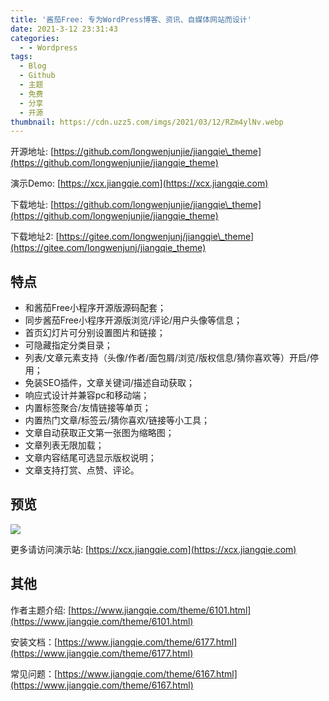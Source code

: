 ```yaml
---
title: '酱茄Free: 专为WordPress博客、资讯、自媒体网站而设计'
date: 2021-3-12 23:31:43
categories:
  - - Wordpress
tags:
  - Blog
  - Github
  - 主题
  - 免费
  - 分享
  - 开源
thumbnail: https://cdn.uzz5.com/imgs/2021/03/12/RZm4ylNv.webp
---
```



开源地址: [https://github.com/longwenjunjie/jiangqie\_theme](https://github.com/longwenjunjie/jiangqie_theme) 

演示Demo: [https://xcx.jiangqie.com](https://xcx.jiangqie.com) 

下载地址: [https://github.com/longwenjunjie/jiangqie\_theme](https://github.com/longwenjunjie/jiangqie_theme) 

下载地址2: [https://gitee.com/longwenjunj/jiangqie\_theme](https://gitee.com/longwenjunj/jiangqie_theme)

## 特点

*   和酱茄Free小程序开源版源码配套；
*   同步酱茄Free小程序开源版浏览/评论/用户头像等信息；
*   首页幻灯片可分别设置图片和链接；
*   可隐藏指定分类目录；
*   列表/文章元素支持（头像/作者/面包屑/浏览/版权信息/猜你喜欢等）开启/停用；
*   免装SEO插件，文章关键词/描述自动获取；
*   响应式设计并兼容pc和移动端；
*   内置标签聚合/友情链接等单页；
*   内置热门文章/标签云/猜你喜欢/链接等小工具；
*   文章自动获取正文第一张图为缩略图；
*   文章列表无限加载；
*   文章内容结尾可选显示版权说明；
*   文章支持打赏、点赞、评论。

## 预览

![](https://cdn.uzz5.com/imgs/2021/03/12/lup0ilVI.webp) 

更多请访问演示站: [https://xcx.jiangqie.com](https://xcx.jiangqie.com)

## 其他

作者主题介绍: [https://www.jiangqie.com/theme/6101.html](https://www.jiangqie.com/theme/6101.html) 

安装文档：[https://www.jiangqie.com/theme/6177.html](https://www.jiangqie.com/theme/6177.html) 

常见问题：[https://www.jiangqie.com/theme/6167.html](https://www.jiangqie.com/theme/6167.html)
